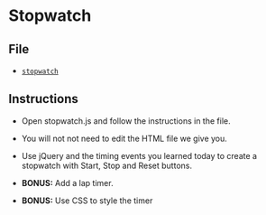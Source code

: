 
# Stopwatch

## File

* [`stopwatch`](Unsolved/stopwatch.js)

## Instructions

* Open stopwatch.js and follow the instructions in the file.

* You will not not need to edit the HTML file we give you.

* Use jQuery and the timing events you learned today to create a stopwatch with Start, Stop and Reset buttons.

* **BONUS:** Add a lap timer.

* **BONUS:** Use CSS to style the timer
